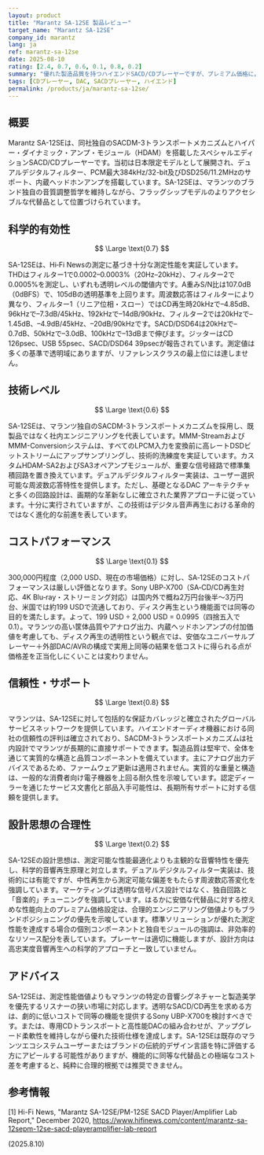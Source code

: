 ```yaml
---
layout: product
title: "Marantz SA-12SE 製品レビュー"
target_name: "Marantz SA-12SE"
company_id: marantz
lang: ja
ref: marantz-sa-12se
date: 2025-08-10
rating: [2.4, 0.7, 0.6, 0.1, 0.8, 0.2]
summary: "優れた製造品質を持つハイエンドSACD/CDプレーヤーですが、プレミアム価格により極度にコストパフォーマンスが低い製品です"
tags: [CDプレーヤー, DAC, SACDプレーヤー, ハイエンド]
permalink: /products/ja/marantz-sa-12se/
---
```

## 概要

Marantz SA-12SEは、同社独自のSACDM-3トランスポートメカニズムとハイパー・ダイナミック・アンプ・モジュール（HDAM）を搭載したスペシャルエディションSACD/CDプレーヤーです。当初は日本限定モデルとして展開され、デュアルデジタルフィルター、PCM最大384kHz/32-bit及びDSD256/11.2MHzのサポート、内蔵ヘッドホンアンプを搭載しています。SA-12SEは、マランツのブランド独自の音質調整哲学を維持しながら、フラッグシップモデルのよりアクセシブルな代替品として位置づけられています。

## 科学的有効性

$$ \Large \text{0.7} $$

SA-12SEは、Hi‑Fi Newsの測定に基づき十分な測定性能を実証しています。THDはフィルター1で0.0002–0.0003%（20Hz–20kHz）、フィルター2で0.0005%を測定し、いずれも透明レベルの閾値内です。A重みS/N比は107.0dB（0dBFS）で、105dBの透明基準を上回ります。周波数応答はフィルターにより異なり、フィルター1（リニア位相・スロー）ではCD再生時20kHzで–4.85dB、96kHzで–7.3dB/45kHz、192kHzで–14dB/90kHz、フィルター2では20kHzで–1.45dB、–4.9dB/45kHz、–20dB/90kHzです。SACD/DSD64は20kHzで–0.7dB、50kHzで–3.0dB、100kHzで–13dBまで伸びます。ジッターはCD 126psec、USB 55psec、SACD/DSD64 39psecが報告されています。測定値は多くの基準で透明域にありますが、リファレンスクラスの最上位には達しません。

## 技術レベル

$$ \Large \text{0.6} $$

SA-12SEは、マランツ独自のSACDM-3トランスポートメカニズムを採用し、既製品ではなく社内エンジニアリングを代表しています。MMM-StreamおよびMMM-Conversionシステムは、すべてのLPCM入力を変換前に高レートDSDビットストリームにアップサンプリングし、技術的洗練度を実証しています。カスタムHDAM-SA2およびSA3オペアンプモジュールが、重要な信号経路で標準集積回路を置き換えています。デュアルデジタルフィルター実装は、ユーザー選択可能な周波数応答特性を提供します。ただし、基礎となるDAC アーキテクチャと多くの回路設計は、画期的な革新なしに確立された業界アプローチに従っています。十分に実行されていますが、この技術はデジタル音声再生における革命的ではなく進化的な前進を表しています。

## コストパフォーマンス

$$ \Large \text{0.1} $$

300,000円程度（2,000 USD、現在の市場価格）に対し、SA‑12SEのコストパフォーマンスは厳しい評価となります。Sony UBP‑X700（SA‑CD/CD再生対応、4K Blu‑ray・ストリーミング対応）は国内外で概ね2万円台後半〜3万円台、米国では約199 USDで流通しており、ディスク再生という機能面では同等の目的を満たします。よって、199 USD ÷ 2,000 USD = 0.0995（四捨五入で0.1）。マランツの高い筐体品質やアナログ出力、内蔵ヘッドホンアンプの付加価値を考慮しても、ディスク再生の透明性という観点では、安価なユニバーサルプレーヤー＋外部DAC/AVRの構成で実用上同等の結果を低コストに得られる点が価格差を正当化しにくいことは変わりません。

## 信頼性・サポート

$$ \Large \text{0.8} $$

マランツは、SA-12SEに対して包括的な保証カバレッジと確立されたグローバルサービスネットワークを提供しています。ハイエンドオーディオ機器における同社の信頼性の評判は確立されており、SACDM-3トランスポートメカニズムは社内設計でマランツが長期的に直接サポートできます。製造品質は堅牢で、全体を通じて実質的な構造と品質コンポーネントを備えています。主にアナログ出力デバイスであるため、ファームウェア更新は適用されません。実質的な重量と構造は、一般的な消費者向け電子機器を上回る耐久性を示唆しています。認定ディーラーを通じたサービス文書化と部品入手可能性は、長期所有サポートに対する信頼を提供します。

## 設計思想の合理性

$$ \Large \text{0.2} $$

SA-12SEの設計思想は、測定可能な性能最適化よりも主観的な音響特性を優先し、科学的音響再生原理と対立します。デュアルデジタルフィルター実装は、技術的には有能ですが、中性再生から測定可能な偏差をもたらす周波数応答変化を強調しています。マーケティングは透明な信号パス設計ではなく、独自回路と「音楽的」チューニングを強調しています。はるかに安価な代替品に対する控えめな性能向上のプレミアム価格設定は、合理的エンジニアリング価値よりもブランドポジショニングの優先を示唆しています。標準ソリューションが優れた測定性能を達成する場合の個別コンポーネントと独自モジュールの強調は、非効率的なリソース配分を表しています。プレーヤーは適切に機能しますが、設計方向は高忠実度音響再生への科学的アプローチと一致していません。

## アドバイス

SA-12SEは、測定性能価値よりもマランツの特定の音響シグネチャーと製造美学を優先するリスナーの狭い市場に対応します。透明なSACD/CD再生を求める方は、劇的に低いコストで同等の機能を提供するSony UBP-X700を検討すべきです。または、専用CDトランスポートと高性能DACの組み合わせが、アップグレード柔軟性を維持しながら優れた技術仕様を達成します。SA-12SEは既存のマランツエコシステムユーザーまたはブランドの伝統的デザイン言語を特に評価する方にアピールする可能性がありますが、機能的に同等な代替品との極端なコスト差を考慮すると、純粋に合理的根拠では推奨できません。

## 参考情報

[1] Hi-Fi News, "Marantz SA-12SE/PM-12SE SACD Player/Amplifier Lab Report," December 2020, https://www.hifinews.com/content/marantz-sa-12sepm-12se-sacd-playeramplifier-lab-report

(2025.8.10)
